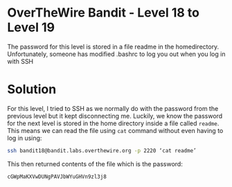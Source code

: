# OverTheWire Bandit - Level 18 to Level 19
The password for this level is stored in a file readme in the homedirectory. Unfortunately, someone has modified .bashrc to log you out when you log in with SSH
# Solution
For this level, I tried to SSH as we normally do with the password from the previous level but it kept disconnecting me. Luckily, we know the password for the next level is stored in the home directory inside a file called `readme`.  This means we can read the file using `cat` command without even having to log in using:

```bash
ssh bandit18@bandit.labs.overthewire.org -p 2220 ‘cat readme’
```
This then returned contents of the file which is the password:

```bash
cGWpMaKXVwDUNgPAVJbWYuGHVn9zl3j8
```
